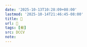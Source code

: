 ```yaml
---
date: '2025-10-13T10:28:09+08:00'
lastmod: '2025-10-14T21:46:45-08:00'
title: 􃸊
url: 􃸊
tags: [鱟]
src: DCCV
note:
---
```

